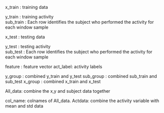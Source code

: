 
x_train :  training data

y_train  : training activity	
sub_train : Each row identifies the subject who performed the activity for each window sample

x_test :  testing data

y_test  : testing activity	
sub_test : Each row identifies the subject who performed the activity for each window sample

feature  : feature vector
act_label: activity labels

y_group : combined y_train and y_test
sub_group : combined sub_train and sub_test
x_group : combined x_train and x_test

All_data: combine the x,y and subject data together

col_name: colnames of All_data.
Actdata: combine the activity variable with mean and std data

